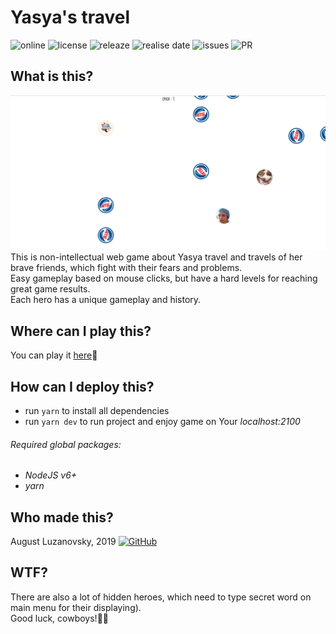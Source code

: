 # Yasya's travel

![online](https://img.shields.io/website?url=https://bringmetheaugust.github.io/yasya) ![license](https://img.shields.io/github/license/bringmetheaugust/Yasya_and_friends) ![releaze](https://img.shields.io/github/v/release/bringmetheaugust/Yasya_and_friends) ![realise date](https://img.shields.io/github/release-date/bringmetheaugust/Yasya_and_friends) ![issues](https://img.shields.io/github/issues-raw/bringmetheaugust/Yasya_and_friends) ![PR](https://img.shields.io/github/issues-pr-raw/bringmetheaugust/Yasya_and_friends)

## What is this?

![yasya_and_friend](./README_icon.png)
This is non-intellectual web game about Yasya travel and travels of her brave friends, which
fight with their fears and problems.   
Easy gameplay based on mouse clicks, but have a hard levels for reaching great game results.   
Each hero has a unique gameplay and history.   

## Where can I play this?

You can play it [here](https://bringmetheaugust.github.io/yasya)🦸

## How can I deploy this?

 * run `yarn` to install all dependencies
 * run `yarn dev` to run project and enjoy game on Your *localhost:2100*

###### Required global packages:

 * *NodeJS v6+*
 * *yarn*

## Who made this?

August Luzanovsky, 2019 [![GitHub](https://img.shields.io/badge/-GitHub-000?&logo=github)](https://github.com/bringmetheaugust)

## WTF?

There are also a lot of hidden heroes, which need to type secret word on main menu for their displaying).   
Good luck, cowboys!🛀🏼

